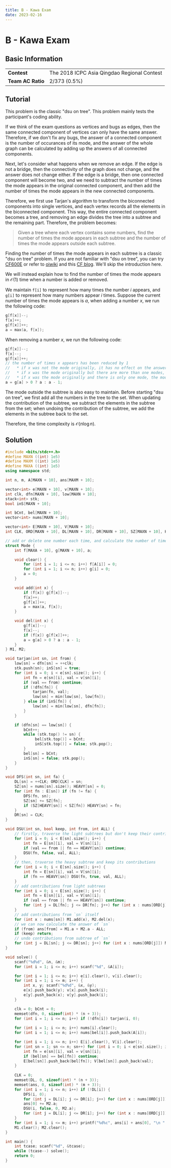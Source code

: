 ```yaml
---
title: B - Kawa Exam
date: 2023-02-16
---
```


# B - Kawa Exam

## Basic Information

<table>
<tr>
<td><b>Contest</b></td><td>The 2018 ICPC Asia Qingdao Regional Contest</td>
</tr>
<tr>
<td><b>Team AC Ratio</b></td><td>2/373 (0.5%)</td>
</tr>
</table>

## Tutorial

This problem is the classic "dsu on tree". This problem mainly tests the participant's coding ability.

If we think of the exam questions as vertices and bugs as edges, then the same connected component of vertices can only have the same answer. Therefore, if we don't fix any bugs, the answer of a connected component is the number of occurances of its mode, and the answer of the whole graph can be calculated by adding up the answers of all connected components.

Next, let's consider what happens when we remove an edge. If the edge is not a bridge, then the connectivity of the graph does not change, and the answer does not change either. If the edge is a bridge, then one connected component will become two, and we need to subtract the number of times the mode appears in the original connected component, and then add the number of times the mode appears in the new connected components.

Therefore, we first use Tarjan's algorithm to transform the biconnected components into single vertices, and each vertex records all the elements in the biconnected component. This way, the entire connected component becomes a tree, and removing an edge divides the tree into a subtree and the remaining part. Therefore, the problem becomes:

> Given a tree where each vertex contains some numbers, find the number of times the mode appears in each subtree and the number of times the mode appears outside each subtree.

Finding the number of times the mode appears in each subtree is a classic "dsu on tree" problem. If you are not familiar with "dsu on tree", you can try [CF600E](https://codeforces.com/problemset/problem/600/E) or refer to [oiwiki](https://oi-wiki.org/graph/dsu-on-tree/) and this [CF blog](https://codeforces.com/blog/entry/44351). We'll skip the introduction here.

We will instead explain how to find the number of times the mode appears in $\mathcal{O}(1)$ time when a number is added or removed. 

We maintain `f[i]` to represent how many times the number $i$ appears, and `g[i]` to represent how many numbers appear $i$ times. Suppose the current number of times the mode appears is $a$, when adding a number $x$, we run the following code:

```c++
g[f[x]]--;
f[x]++;
g[f[x]]++;
a = max(a, f[x]);
```

When removing a number $x$, we run the following code:

```c++
g[f[x]]--;
f[x]--;
g[f[x]]++;
// the number of times x appears has been reduced by 1
//   * if x was not the mode originally, it has no effect on the answer;
//   * if x was the mode originally but there are more than one modes, it still has no effect on the answer;
//   * if x was the mode originally and there is only one mode, the mode remains the same after x's occurrence is reduced by 1, and the answer decreases by 1 compared to the original answer.
a = g[a] > 0 ? a : a - 1;
```

The mode outside the subtree is also easy to maintain. Before starting "dsu on tree", we first add all the numbers in the tree to the set. When updating the contribution of the subtree, we subtract the elements in the subtree from the set; when undoing the contribution of the subtree, we add the elements in the subtree back to the set.

Therefore, the time complexity is $\mathcal{O}(n\log n)$.


## Solution

```c++ linenums="1"
#include <bits/stdc++.h>
#define MAXN ((int) 1e5)
#define MAXM ((int) 1e5)
#define MAXA ((int) 1e5)
using namespace std;

int n, m, A[MAXN + 10], ans[MAXM + 10];

vector<int> e[MAXN + 10], v[MAXN + 10];
int clk, dfn[MAXN + 10], low[MAXN + 10];
stack<int> stk;
bool inS[MAXN + 10];

int bCnt, bel[MAXN + 10];
vector<int> nums[MAXN + 10];

vector<int> E[MAXN + 10], V[MAXN + 10];
int CLK, ORD[MAXN + 10], DL[MAXN + 10], DR[MAXN + 10], SZ[MAXN + 10], HEAVY[MAXN + 10];

// add or delete one number each time, and calculate the number of times the mode appears
struct Mode {
    int f[MAXA + 10], g[MAXN + 10], a;

    void clear() {
        for (int i = 1; i <= n; i++) f[A[i]] = 0;
        for (int i = 1; i <= n; i++) g[i] = 0;
        a = 0;
    }

    void add(int x) {
        if (f[x]) g[f[x]]--;
        f[x]++;
        g[f[x]]++;
        a = max(a, f[x]);
    }

    void del(int x) {
        g[f[x]]--;
        f[x]--;
        if (f[x]) g[f[x]]++;
        a = g[a] > 0 ? a : a - 1;
    }
} M1, M2;

void tarjan(int sn, int from) {
    low[sn] = dfn[sn] = ++clk;
    stk.push(sn); inS[sn] = true;
    for (int i = 0; i < e[sn].size(); i++) {
        int fn = e[sn][i], val = v[sn][i];
        if (val == from) continue;
        if (!dfn[fn]) {
            tarjan(fn, val);
            low[sn] = min(low[sn], low[fn]);
        } else if (inS[fn]) {
            low[sn] = min(low[sn], dfn[fn]);
        }
    }

    if (dfn[sn] == low[sn]) {
        bCnt++;
        while (stk.top() != sn) {
             bel[stk.top()] = bCnt;
             inS[stk.top()] = false; stk.pop();
        }
        bel[sn] = bCnt;
        inS[sn] = false; stk.pop();
    }
}

void DFS(int sn, int fa) {
    DL[sn] = ++CLK; ORD[CLK] = sn;
    SZ[sn] = nums[sn].size(); HEAVY[sn] = 0;
    for (int fn : E[sn]) if (fn != fa) {
        DFS(fn, sn);
        SZ[sn] += SZ[fn];
        if (SZ[HEAVY[sn]] < SZ[fn]) HEAVY[sn] = fn;
    }
    DR[sn] = CLK;
}

void DSU(int sn, bool keep, int from, int ALL) {
    // firstly, traverse the light subtrees but don't keep their contributions
    for (int i = 0; i < E[sn].size(); i++) {
        int fn = E[sn][i], val = V[sn][i];
        if (val == from || fn == HEAVY[sn]) continue;
        DSU(fn, false, val, ALL);
    }
    // then, traverse the heavy subtree and keep its contributions
    for (int i = 0; i < E[sn].size(); i++) {
        int fn = E[sn][i], val = V[sn][i];
        if (fn == HEAVY[sn]) DSU(fn, true, val, ALL);
    }
    // add contributions from light subtrees
    for (int i = 0; i < E[sn].size(); i++) {
        int fn = E[sn][i], val = V[sn][i];
        if (val == from || fn == HEAVY[sn]) continue;
        for (int j = DL[fn]; j <= DR[fn]; j++) for (int x : nums[ORD[j]]) M1.add(x), M2.del(x);
    }
    // add contributions from `sn` itself
    for (int x : nums[sn]) M1.add(x), M2.del(x);
    // we can now calculate the answer of `sn`
    if (from) ans[from] = M1.a + M2.a - ALL;
    if (keep) return;
    // undo contributions from subtree of `sn`
    for (int j = DL[sn]; j <= DR[sn]; j++) for (int x : nums[ORD[j]]) M1.del(x), M2.add(x);
}

void solve() {
    scanf("%d%d", &n, &m);
    for (int i = 1; i <= n; i++) scanf("%d", &A[i]);

    for (int i = 1; i <= n; i++) e[i].clear(), v[i].clear();
    for (int i = 1; i <= m; i++) {
        int x, y; scanf("%d%d", &x, &y);
        e[x].push_back(y); v[x].push_back(i);
        e[y].push_back(x); v[y].push_back(i);
    }

    clk = 0; bCnt = 0;
    memset(dfn, 0, sizeof(int) * (n + 3));
    for (int i = 1; i <= n; i++) if (!dfn[i]) tarjan(i, 0);
    
    for (int i = 1; i <= n; i++) nums[i].clear();
    for (int i = 1; i <= n; i++) nums[bel[i]].push_back(A[i]);

    for (int i = 1; i <= n; i++) E[i].clear(), V[i].clear();
    for (int sn = 1; sn <= n; sn++) for (int i = 0; i < e[sn].size(); i++) {
        int fn = e[sn][i], val = v[sn][i];
        if (bel[sn] == bel[fn]) continue;
        E[bel[sn]].push_back(bel[fn]); V[bel[sn]].push_back(val);
    }
    
    CLK = 0;
    memset(DL, 0, sizeof(int) * (n + 3));
    memset(ans, 0, sizeof(int) * (m + 3));
    for (int i = 1; i <= n; i++) if (!DL[i]) {
        DFS(i, 0);
        for (int j = DL[i]; j <= DR[i]; j++) for (int x : nums[ORD[j]]) M2.add(x);
        ans[0] += M2.a;
        DSU(i, false, 0, M2.a);
        for (int j = DL[i]; j <= DR[i]; j++) for (int x : nums[ORD[j]]) M2.del(x);
    }
    for (int i = 1; i <= m; i++) printf("%d%c", ans[i] + ans[0], "\n "[i < m]);
    M1.clear(); M2.clear();
}

int main() {
    int tcase; scanf("%d", &tcase);
    while (tcase--) solve();
    return 0;
}
```
